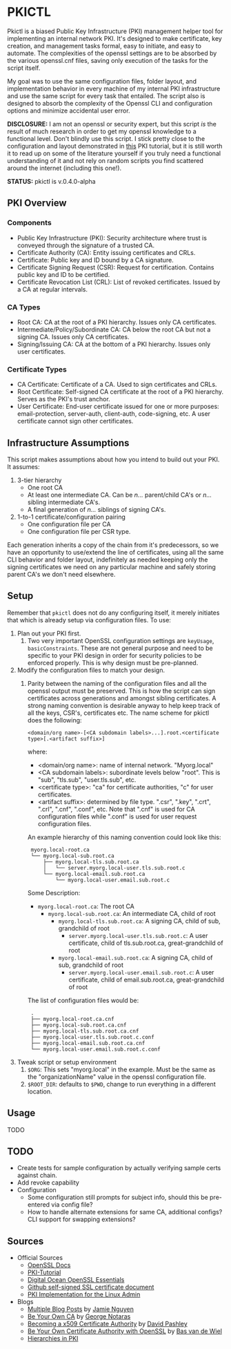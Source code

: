 # PKICTL

Pkictl is a biased Public Key Infrastructure (PKI) management helper tool for
implementing an internal network PKI. It's designed to make certificate, key
creation, and management tasks formal, easy to initiate, and easy to automate.
The complexities of the openssl settings are to be absorbed by the various
openssl.cnf files, saving only execution of the tasks for the script itself.

My goal was to use the same configuration files, folder layout, and
implementation behavior in every machine of my internal PKI infrastructure and
use the same script for every task that entailed. The script also is designed to
absorb the complexity of the Openssl CLI and configuration options and minimize
accidental user error.

**DISCLOSURE:** I am not an openssl or security expert, but this script _is_ the
result of much research in order to get my openssl knowledge to a functional
level. Don't blindly use this script. I stick pretty close to the configuration
and layout demonstrated in [this][pki-tutorial] PKI tutorial, but it is still
worth it to read up on some of the literature yourself if you truly need a
functional understanding of it and not rely on random scripts you find scattered
around the internet (including this one!).

**STATUS:** pkictl is v.0.4.0-alpha

## PKI Overview

### Components

- Public Key Infrastructure (PKI): Security architecture where trust is conveyed
  through the signature of a trusted CA.
- Certificate Authority (CA): Entity issuing certificates and CRLs.
- Certificate: Public key and ID bound by a CA signature.
- Certificate Signing Request (CSR): Request for certification. Contains public
  key and ID to be certified.
- Certificate Revocation List (CRL): List of revoked certificates. Issued by a
  CA at regular intervals.

### CA Types

- Root CA: CA at the root of a PKI hierarchy. Issues only CA certificates.
- Intermediate/Policy/Subordinate CA: CA below the root CA but not a signing CA.
  Issues only CA certificates.
- Signing/Issuing CA: CA at the bottom of a PKI hierarchy. Issues only user
  certificates.

### Certificate Types

- CA Certificate: Certificate of a CA. Used to sign certificates and CRLs.
- Root Certificate: Self-signed CA certificate at the root of a PKI hierarchy.
  Serves as the PKI's trust anchor.
- User Certificate: End-user certificate issued for one or more purposes:
  email-protection, server-auth, client-auth, code-signing, etc.  A user
  certificate cannot sign other certificates.

## Infrastructure Assumptions

This script makes assumptions about how you intend to build out your PKI. It
assumes:

1. 3-tier hierarchy
    * One root CA
    * At least one intermediate CA. Can be _n..._ parent/child
    CA's or _n..._ sibling intermediate CA's.
    * A final generation of _n..._ siblings of signing CA's.
2. 1-to-1 certificate/configuration pairing
    * One configuration file per CA
    * One configuration file per CSR type.

Each generation inherits a copy of the chain from it's predecessors, so we have
an opportunity to use/extend the line of certificates, using all the same CLI
behavior and folder layout, indefinitely as needed keeping only the signing
certificates we need on any particular machine and safely storing parent CA's we
don't need elsewhere.

## Setup

Remember that `pkictl` does not do any configuring itself, it merely initiates
that which is already setup via configuration files. To use:

1. Plan out your PKI first.
    1. Two very important OpenSSL configuration settings are `keyUsage`,
       `basicConstraints`. These are not general purpose and need to be specific
       to your PKI design in order for security policies to be enforced
       properly. This is why design must be pre-planned.
2. Modify the configuration files to match your design.
    1. Parity between the naming of the configuration files and all the openssl
       output must be preserved. This is how the script can sign certificates
       across generations and amongst sibling certificates. A strong naming
       convention is desirable anyway to help keep track of all the keys, CSR's,
       certificates etc. The name scheme for pkictl does the following:

        `<domain/org name>-[<CA subdomain labels>...].root.<certificate type>[.<artifact suffix>]`

        where:
        
        * <domain/org name\>: name of internal network. "Myorg.local"
        * <CA subdomain labels\>: subordinate levels below "root". This is "sub",
          "tls.sub", "user.tls.sub", etc.
        * <certificate type\>: "ca" for certificate authorities, "c" for user
          certificates.
        * <artifact suffix\>: determined by file type. ".csr", ".key", ".crt",
          ".crl", ".cnf", ".conf", etc. Note that ".cnf" is used for CA
          configuration files while ".conf" is used for user request
          configuration files.

        An example hierarchy of this naming convention could look like this:

            myorg.local-root.ca
            └── myorg.local-sub.root.ca
                ├── myorg.local-tls.sub.root.ca
                │   └── server.myorg.local-user.tls.sub.root.c
                └── myorg.local-email.sub.root.ca
                    └── myorg.local-user.email.sub.root.c

        Some Description:

        * `myorg.local-root.ca`: The root CA
            * `myorg.local-sub.root.ca`: An intermediate CA, child of root
                * `myorg.local-tls.sub.root.ca`: A signing CA, child of sub,
                  grandchild of root
                    * `server.myorg.local-user.tls.sub.root.c`: A user certificate, child of
                      tls.sub.root.ca, great-grandchild of root
                * `myorg.local-email.sub.root.ca`: A signing CA, child of sub,
                  grandchild of root
                    * `server.myorg.local-user.email.sub.root.c`: A user certificate, child of
                      email.sub.root.ca, great-grandchild of root

        The list of configuration files would be:

            .
            ├── myorg.local-root.ca.cnf
            ├── myorg.local-sub.root.ca.cnf
            ├── myorg.local-tls.sub.root.ca.cnf
            ├── myorg.local-user.tls.sub.root.c.conf
            ├── myorg.local-email.sub.root.ca.cnf
            └── myorg.local-user.email.sub.root.c.conf
            
3. Tweak script or setup environment
    1. `$ORG`: This sets "myorg.local" in the example. Must be the same as
       the "organizationName" value in the openssl configuration file.
    2. `$ROOT_DIR`: defaults to `$PWD`, change to run everything in a different
       location.

## Usage

TODO

## TODO

* Create tests for sample configuration by actually verifying sample certs
  against chain.
* Add revoke capability
* Configuration
    * Some configuration still prompts for subject info, should this be
      pre-entered via config file?
    * How to handle alternate extensions for same CA, additional configs? CLI
      support for swapping extensions?

## Sources

* Official Sources
    * [OpenSSL Docs](https://www.openssl.org/docs/)
    * [PKI-Tutorial][pki-tutorial]
    * [Digital Ocean OpenSSL Essentials](https://www.digitalocean.com/community/tutorials/openssl-essentials-working-with-ssl-certificates-private-keys-and-csrs)
    * [Github self-signed SSL certificate document](https://help.github.com/enterprise/11.10.340/admin/articles/using-self-signed-ssl-certificates)
    * [PKI Implementation for the Linux Admin](http://www.linux.com/community/blogs/133-general-linux/742528-pki-implementation-for-the-linux-admin)
* Blogs
    * [Multiple Blog Posts](https://jamielinux.com/blog/category/CA/) by
      [Jamie Nguyen](https://jamielinux.com/about/)
    * [Be Your Own CA](http://www.g-loaded.eu/2005/11/10/be-your-own-ca/) by
      [George Notaras](http://www.g-loaded.eu/author/gnotaras/)
    * [Becoming a x509 Certificate Authority](http://www.davidpashley.com/articles/becoming-a-x-509-certificate-authority/)
      by [David Pashley](http://www.davidpashley.com/)
    * [Be Your Own Certificate Authority with OpenSSL](http://www.area536.com/projects/be-your-own-certificate-authority-with-openssl/)
      by [Bas van de Wiel](http://www.area536.com/home/)
    * [Hierarchies in PKI](http://networklore.com/hierarchies-in-pki/)

[pki-tutorial]: http://pki-tutorial.readthedocs.org/en/latest/index.html

